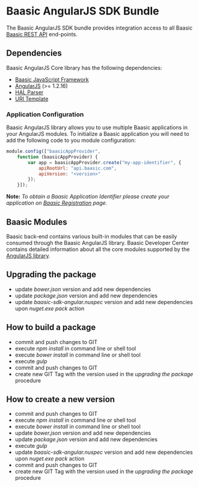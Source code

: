 # Baasic AngularJS SDK Bundle

The Baasic AngularJS SDK bundle provides integration access to all Baasic [Baasic REST API](http://dev.baasic.com/api/reference/home) end-points.

## Dependencies

Baasic AngularJS Core library has the following dependencies:

* [Baasic JavaScript Framework](../../../baasic-sdk-javascript)
* [AngularJS](http://www.angularjs.org/) (>= 1.2.16)
* [HAL Parser](../../../angular-hal)
* [URI Template](../../../uritemplate-js)

### Application Configuration

Baasic AngularJS library allows you to use multiple Baasic applications in your AngularJS modules. To initialize a Baasic application you will need to add the following code to you module configuration:

```javascript
module.config(["baasicAppProvider",
    function (baasicAppProvider) {
        var app = baasicAppProvider.create("my-app-identifier", {
            apiRootUrl: "api.baasic.com",
            apiVersion: "<version>"
        });
    }]);
```

**Note:** _To obtain a Baasic Application Identifier please create your application on [Baasic Registration](https://dashboard.baasic.com/register/) page._

## Baasic Modules

Baasic back-end contains various built-in modules that can be easily consumed through the Baasic AngularJS library. Baasic Developer Center contains detailed information about all the core modules supported by the [AngularJS library](http://dev.baasic.com/sdk#AngularJS).

## Upgrading the package

- update _bower.json_ version and add new dependencies
- update _package.json_ version and add new dependencies
- update _baasic-sdk-angular.nuspec_ version and add new dependencies upon _nuget.exe pack_ action

## How to build a package

- commit and push changes to GIT
- execute _npm install_ in command line or shell tool
- execute _bower install_ in command line or shell tool
- execute _gulp_
- commit and push changes to GIT
- create new GIT Tag with the version used in the _upgrading the package_ procedure

## How to create a new version

- commit and push changes to GIT
- execute _npm install_ in command line or shell tool
- execute _bower install_ in command line or shell tool
- update _bower.json_ version and add new dependencies
- update _package.json_ version and add new dependencies
- execute _gulp_
- update _baasic-sdk-angular.nuspec_ version and add new dependencies upon _nuget.exe pack_ action
- commit and push changes to GIT
- create new GIT Tag with the version used in the _upgrading the package_ procedure
